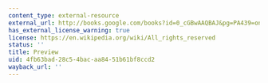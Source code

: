 ```yaml
---
content_type: external-resource
external_url: http://books.google.com/books?id=0_cGBwAAQBAJ&pg=PA439=onepage
has_external_license_warning: true
license: https://en.wikipedia.org/wiki/All_rights_reserved
status: ''
title: Preview
uid: 4fb63bad-28c5-4bac-aa84-51b61bf8ccd2
wayback_url: ''
---
```

